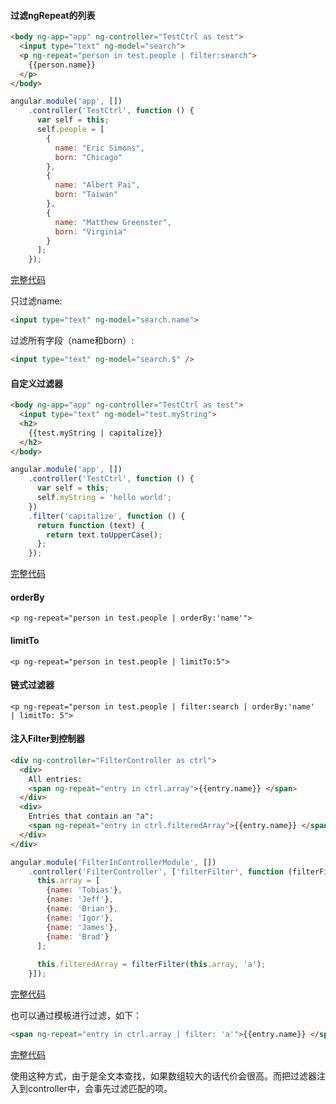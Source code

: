 #### 过滤ngRepeat的列表

```html
<body ng-app="app" ng-controller="TestCtrl as test">
  <input type="text" ng-model="search">
  <p ng-repeat="person in test.people | filter:search">
    {{person.name}}
  </p>
</body>
```

```javascript
angular.module('app', [])
    .controller('TestCtrl', function () {
      var self = this;
      self.people = [
        {
          name: "Eric Simons",
          born: "Chicago"
        },
        {
          name: "Albert Pai",
          born: "Taiwan"
        },
        {
          name: "Matthew Greenster",
          born: "Virginia"
        }
      ];
    });
```

[完整代码](http://plnkr.co/edit/SLJIvKxek9fvZiHdTGtx)

只过滤name:

```html
<input type="text" ng-model="search.name">
```

过滤所有字段（name和born）:

```html
<input type="text" ng-model="search.$" />
```

#### 自定义过滤器

```html
<body ng-app="app" ng-controller="TestCtrl as test">
  <input type="text" ng-model="test.myString">
  <h2>
    {{test.myString | capitalize}}
  </h2>
</body>
```

```javascript
angular.module('app', [])
    .controller('TestCtrl', function () {
      var self = this;
      self.myString = 'hello world';
    })
    .filter('capitalize', function () {
      return function (text) {
        return text.toUpperCase();
      };
    });
```

[完整代码](http://plnkr.co/edit/YSTV6CtSkn8xYEq8LwP2)

#### orderBy

`<p ng-repeat="person in test.people | orderBy:'name'">`

#### limitTo

`<p ng-repeat="person in test.people | limitTo:5">`

#### 链式过滤器

`<p ng-repeat="person in test.people | filter:search | orderBy:'name'  | limitTo: 5">`


#### 注入<filterName>Filter到控制器

```html
<div ng-controller="FilterController as ctrl">
  <div>
    All entries:
    <span ng-repeat="entry in ctrl.array">{{entry.name}} </span>
  </div>
  <div>
    Entries that contain an "a":
    <span ng-repeat="entry in ctrl.filteredArray">{{entry.name}} </span>
  </div>
</div>
```

```javascript
angular.module('FilterInControllerModule', [])
    .controller('FilterController', ['filterFilter', function (filterFilter) {
      this.array = [
        {name: 'Tobias'},
        {name: 'Jeff'},
        {name: 'Brian'},
        {name: 'Igor'},
        {name: 'James'},
        {name: 'Brad'}
      ];
      
      this.filteredArray = filterFilter(this.array, 'a');
    }]);
```

[完整代码](http://plnkr.co/edit/EaLRlTuZguSzJBS22aCY)

也可以通过模板进行过滤，如下：

```html
<span ng-repeat="entry in ctrl.array | filter: 'a'">{{entry.name}} </span>
```

[完整代码](http://plnkr.co/edit/uWeJV7HeDLfLxHuFDcxm)

使用这种方式，由于是全文本查找，如果数组较大的话代价会很高。而把过滤器注入到controller中，会事先过滤匹配的项。

